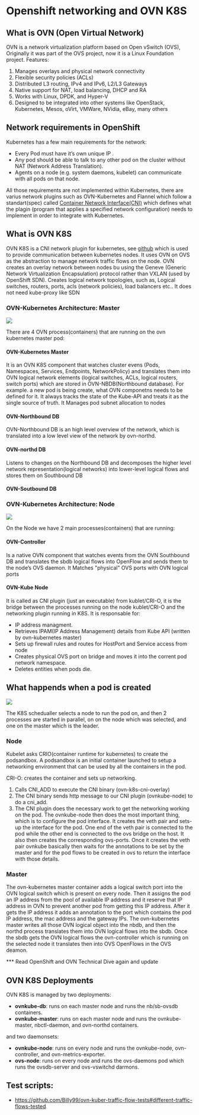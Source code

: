 # Openshift networking and OVN K8S

## What is OVN (Open Virtual Network)

OVN is a network virtualization platform based on Open vSwitch (OVS), Originally it was part of the OVS project, now it is a Linux Foundation project.
Features:
1. Manages overlays and physical network connectivity
2. Flexible security policies (ACLs)
3. Distributed L3 routing, IPv4 and IPv6, L2/L3 Gateways
4. Native support for NAT, load balancing, DHCP and RA
5. Works with Linux, DPDK, and Hyper-V
6. Designed to be integrated into other systems like OpenStack, Kubernetes, Mesos, oVirt, VMWare, NVidia, eBay, many others

## Network requirements in OpenShift

Kubernetes has a few main requirements for the network:

- Every Pod must have it’s own unique IP .
- Any pod should be able to talk to any other pod on the cluster without NAT (Network Address Translation).
- Agents on a node (e.g. system daemons, kubelet) can communicate with all pods on that node.

All those requirements are not implemented within Kubernetes, there are varius network plugins such as OVN-Kubernetes and Flannel which follow a standart(spec) called [Container Network Interface(CNI)](https://github.com/containernetworking/cni/blob/master/SPEC.md) which defines what the plagin (program that applies a specified network configuration) needs to implement in order to integrate with Kubernetes.

## What is OVN K8S

OVN K8S is a CNI network plugin for kubernetes, see [github](https://github.com/ovn-org/ovn-kubernetes) which is used to provide communication between kubernetes nodes.
It uses OVN on OVS as the abstraction to manage network traffic flows on the node.
OVN creates an overlay network between nodes bu using the Geneve (Generic Network Virtualization Encapsulation) protocol rather than VXLAN (used by OpenShift SDN).
Creates logical network topologies, such as, Logical switches, routers, ports, acls (network policies), load balancers etc..
It does not need kube-proxy like SDN

### OVN-Kubernetes Architecture: Master 

![](2021-10-20-21-56-14.png)

There are 4 OVN process(containers) that are running on the ovn kubernetes master pod:

#### OVN-Kubernetes Master 

It is an OVN K8S component that watches cluster evens (Pods, Namespaces, Services, Endpoints, NetworkPolicy) and translates them into OVN logical network elements (logical switches, ACLs, logical routers, switch ports) which are stored in OVN-NBDB(Northbound database).
For example. a new pod is being create, what OVN componetns needs to be defined for it.
It always tracks the state of the Kube-API and treats it as the single source of truth.
It Manages pod subnet allocation to nodes 

#### OVN-Northbound DB 

OVN-Northbound DB is an high level overview of the network, which is translated into a low level view of the network by ovn-northd.

#### OVN-northd DB 

Listens to changes on the Northbound DB and decomposes the higher level network representation(logical networks) into lower-level logical flows and stores them on Southbound DB

#### OVN-Soutbound DB 



### OVN-Kubernetes Architecture: Node

![](2021-10-20-22-17-31.png)

On the Node we have 2 main processes(containers) that are running:

#### OVN-Controller

Is a native OVN component that watches events from the OVN Southbound DB and translates the sbdb logical flows into OpenFlow and sends them to the node’s OVS daemon.
It Matches "physical" OVS ports with OVN logical ports

#### OVN-Kube Node

It is called as CNI plugin (just an executable) from kublet/CRI-O, it is the bridge between the processes running on the node kublet/CRI-O and the networking plugin running in K8S.
It is responsable for:
- IP address managment.
- Retrieves IPAM(IP Address Management) details from Kube API (written by ovn-kubernetes master)
- Sets up firewall rules and routes for HostPort and Service access from node
- Creates physical OVS port on bridge and moves it into the corrent pod network namespace.
- Deletes entities when pods die.

## What happends when a pod is created

![](2021-10-20-23-32-46.png)

The K8S schedualler selects a node to run the pod on, and then 2 processes are started in parallel, on on the node which was selected, and one on the master which is the leader.

### Node

Kubelet asks CRIO(container runtime for kubernetes) to create the podsandbox.
A podsandbox is an initial container launched to setup a networking environment that can be used by all the containers in the pod.

CRI-O: creates the container and sets up networking.
1. Calls CNI_ADD to execute the CNI binary (ovn-k8s-cni-overlay) 
2. The CNI binary sends http message to our CNI plugin (ovnkube-node) to do a cni_add.
3. The CNI plugin does the necessary work to get the networking working on the pod.
The ovnkube-node then does the most important thing, which is to configure the pod interface. It creates the veth pair and sets-up the interface for the pod. One end of the veth pair is connected to the pod while the other end is connected to the ovs bridge on the host. It also then creates the corresponding ovs-ports.
Once it creates the veth pair ovnkube basically then waits for the annotations to be set by the master and for the pod flows to be created in ovs to return the interface with those details.

### Master

The ovn-kubernetes master container adds a logical switch port into the OVN logical switch which is present on every node. Then it assigns the pod an IP address from the pool of available IP address and it reserve that IP address in OVN to prevent another pod from getting this IP address.
After it gets the IP address it adds an annotation to the port which contains the pod IP address, the mac address and the gateway IPs.
The ovn-kubernetes master writes all those OVN logical object into the nbdb, and then the northd process translates them into OVN logical flows into the sbdb.
Once the sbdb gets the OVN logical flows the ovn-controller which is running on the selected node it translates then into OVS OpenFlows in the OVS deamon.

*** Read OpenShift and OVN Technical Dive again and update

## OVN K8S Deployments

OVN K8S is managed by two deployments:

- **ovnkube-db**: runs on each master node and runs the nb/sb-ovsdb containers.
- **ovnkube-master**:  runs on each master node and runs the ovnkube-master, nbctl-daemon, and ovn-northd containers.

and two daemonsets:

- **ovnkube-node**: runs on every node and runs the ovnkube-node, ovn-controller, and ovn-metrics-exporter.
- **ovs-node**: runs on every node and runs the ovs-daemons pod which runs the ovsdb-server and ovs-vswitchd darmons. 


## Test scripts:

- https://github.com/Billy99/ovn-kuber-traffic-flow-tests#different-traffic-flows-tested